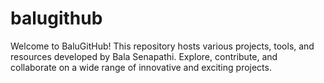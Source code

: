 # balugithub
Welcome to BaluGitHub! This repository hosts various projects, tools, and resources developed by Bala Senapathi. Explore, contribute, and collaborate on a wide range of innovative and exciting projects.
